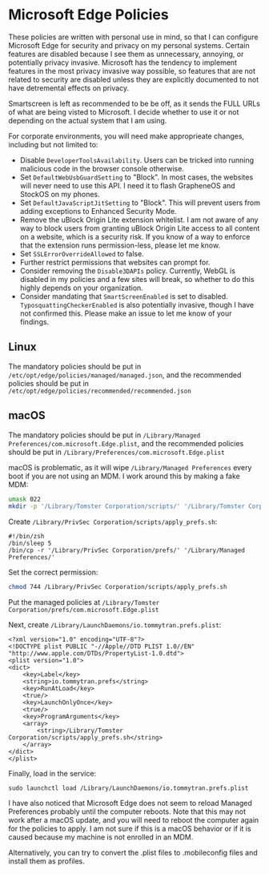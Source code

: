 # Microsoft Edge Policies

These policies are written with personal use in mind, so that I can configure Microsoft Edge for security and privacy on my personal systems. Certain features are disabled because I see them as unnecessary, annoying, or potentially privacy invasive. Microsoft has the tendency to implement features in the most privacy invasive way possible, so features that are not related to security are disabled unless they are explicitly documented to not have detremental effects on privacy.

Smartscreen is left as recommended to be be off, as it sends the FULL URLs of what are being visted to Microsoft. I decide whether to use it or not depending on the actual system that I am using.

For corporate environments, you will need make approprieate changes, including but not limited to:
- Disable `DeveloperToolsAvailability`. Users can be tricked into running malicious code in the browser console otherwise.
- Set `DefaultWebUsbGuardSetting` to "Block". In most cases, the websites will never need to use this API. I need it to flash GrapheneOS and StockOS on my phones.
- Set `DefaultJavaScriptJitSetting` to "Block". This will prevent users from adding exceptions to Enhanced Security Mode.
- Remove the uBlock Origin Lite extension whitelist. I am not aware of any way to block users from granting uBlock Origin Lite access to all content on a website, which is a security risk. If you know of a way to enforce that the extension runs permission-less, please let me know.
- Set `SSLErrorOverrideAllowed` to false.
- Further restrict permissions that websites can prompt for.
- Consider removing the `Disable3DAPIs` policy. Currently, WebGL is disabled in my policies and a few sites will break, so whether to do this highly depends on your organization.
- Consider mandating that `SmartScreenEnabled` is set to disabled. `TyposquattingCheckerEnabled` is also potentially invasive, though I have not confirmed this. Please make an issue to let me know of your findings.

## Linux

The mandatory policies should be put in `/etc/opt/edge/policies/managed/managed.json`, and the recommended policies should be put in `/etc/opt/edge/policies/recommended/recommended.json`

## macOS

The mandatory policies should be put in `/Library/Managed Preferences/com.microsoft.Edge.plist`, and the recommended policies should be put in `/Library/Preferences/com.microsoft.Edge.plist`

macOS is problematic, as it will wipe `/Library/Managed Preferences` every boot if you are not using an MDM. I work around this by making a fake MDM:

```zsh
umask 022
mkdir -p '/Library/Tomster Corporation/scripts/' '/Library/Tomster Corporation/prefs/' '/Library/Managed Preferences'
```

Create `/Library/PrivSec Corporation/scripts/apply_prefs.sh`:

```
#!/bin/zsh
/bin/sleep 5
/bin/cp -r '/Library/PrivSec Corporation/prefs/' '/Library/Managed Preferences/'
```

Set the correct permission:
```zsh
chmod 744 /Library/PrivSec Corporation/scripts/apply_prefs.sh
```

Put the managed policies at `/Library/Tomster Corporation/prefs/com.microsoft.Edge.plist`

Next, create `/Library/LaunchDaemons/io.tommytran.prefs.plist`:

```
<?xml version="1.0" encoding="UTF-8"?>
<!DOCTYPE plist PUBLIC "-//Apple//DTD PLIST 1.0//EN" "http://www.apple.com/DTDs/PropertyList-1.0.dtd">
<plist version="1.0">
<dict>
    <key>Label</key>
    <string>io.tommytran.prefs</string>
    <key>RunAtLoad</key>
    <true/>
    <key>LaunchOnlyOnce</key>
    <true/>
    <key>ProgramArguments</key>
    <array>
        <string>/Library/Tomster Corporation/scripts/apply_prefs.sh</string>
    </array>
</dict>
</plist>
```

Finally, load in the service:

```
sudo launchctl load /Library/LaunchDaemons/io.tommytran.prefs.plist
```

I have also noticed that Microsoft Edge does not seem to reload Managed Preferences probably until the computer reboots. Note that this may not work after a macOS update, and you will need to reboot the computer again for the policies to apply. I am not sure if this is a macOS behavior or if it is caused because my machine is not enrolled in an MDM.

Alternatively, you can try to convert the .plist files to .mobileconfig files and install them as profiles.
